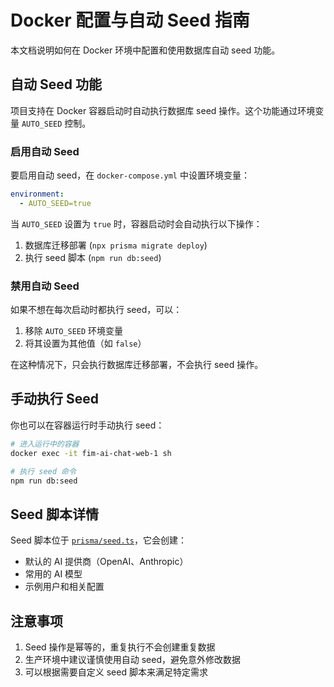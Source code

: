 # Docker 配置与自动 Seed 指南

本文档说明如何在 Docker 环境中配置和使用数据库自动 seed 功能。

## 自动 Seed 功能

项目支持在 Docker 容器启动时自动执行数据库 seed 操作。这个功能通过环境变量 `AUTO_SEED` 控制。

### 启用自动 Seed

要启用自动 seed，在 `docker-compose.yml` 中设置环境变量：

```yaml
environment:
  - AUTO_SEED=true
```

当 `AUTO_SEED` 设置为 `true` 时，容器启动时会自动执行以下操作：
1. 数据库迁移部署 (`npx prisma migrate deploy`)
2. 执行 seed 脚本 (`npm run db:seed`)

### 禁用自动 Seed

如果不想在每次启动时都执行 seed，可以：
1. 移除 `AUTO_SEED` 环境变量
2. 将其设置为其他值（如 `false`）

在这种情况下，只会执行数据库迁移部署，不会执行 seed 操作。

## 手动执行 Seed

你也可以在容器运行时手动执行 seed：

```bash
# 进入运行中的容器
docker exec -it fim-ai-chat-web-1 sh

# 执行 seed 命令
npm run db:seed
```

## Seed 脚本详情

Seed 脚本位于 [`prisma/seed.ts`](file:///d:/Users/Fimall/Documents/Codes/fim-ai-chat/prisma/seed.ts)，它会创建：
- 默认的 AI 提供商（OpenAI、Anthropic）
- 常用的 AI 模型
- 示例用户和相关配置

## 注意事项

1. Seed 操作是幂等的，重复执行不会创建重复数据
2. 生产环境中建议谨慎使用自动 seed，避免意外修改数据
3. 可以根据需要自定义 seed 脚本来满足特定需求
